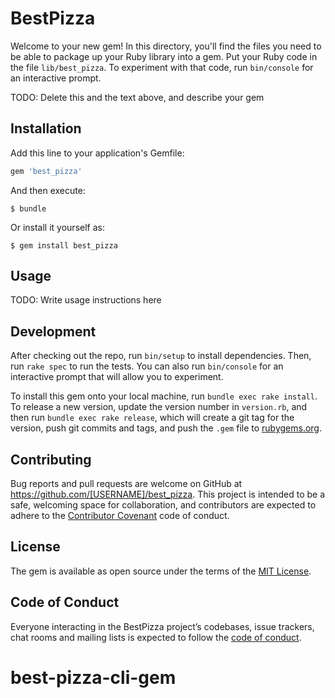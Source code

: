 # BestPizza

Welcome to your new gem! In this directory, you'll find the files you need to be able to package up your Ruby library into a gem. Put your Ruby code in the file `lib/best_pizza`. To experiment with that code, run `bin/console` for an interactive prompt.

TODO: Delete this and the text above, and describe your gem

## Installation

Add this line to your application's Gemfile:

```ruby
gem 'best_pizza'
```

And then execute:

    $ bundle

Or install it yourself as:

    $ gem install best_pizza

## Usage

TODO: Write usage instructions here

## Development

After checking out the repo, run `bin/setup` to install dependencies. Then, run `rake spec` to run the tests. You can also run `bin/console` for an interactive prompt that will allow you to experiment.

To install this gem onto your local machine, run `bundle exec rake install`. To release a new version, update the version number in `version.rb`, and then run `bundle exec rake release`, which will create a git tag for the version, push git commits and tags, and push the `.gem` file to [rubygems.org](https://rubygems.org).

## Contributing

Bug reports and pull requests are welcome on GitHub at https://github.com/[USERNAME]/best_pizza. This project is intended to be a safe, welcoming space for collaboration, and contributors are expected to adhere to the [Contributor Covenant](http://contributor-covenant.org) code of conduct.

## License

The gem is available as open source under the terms of the [MIT License](https://opensource.org/licenses/MIT).

## Code of Conduct

Everyone interacting in the BestPizza project’s codebases, issue trackers, chat rooms and mailing lists is expected to follow the [code of conduct](https://github.com/[USERNAME]/best_pizza/blob/master/CODE_OF_CONDUCT.md).
# best-pizza-cli-gem
